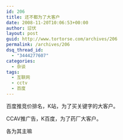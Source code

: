 ```yaml
---
id: 206
title: 还不都为了大客户
date: 2008-11-20T10:06:53+00:00
author: 愆伏
layout: post
guid: http://www.tortorse.com/archives/206
permalink: /archives/206
dsq_thread_id:
  - "3444277607"
categories:
  - 杂谈
tags:
  - 互联网
  - cctv
  - 百度
---
```

百度推竞价排名，K站，为了买关键字的大客户。

CCAV推广告，K百度，为了药厂大客户。

各为其主嘛